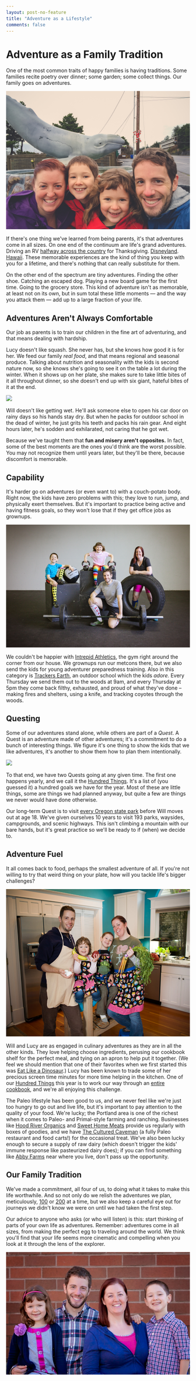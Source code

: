 ```yaml
---
layout: post-no-feature
title: "Adventure as a Lifestyle"
comments: false
---
```


# Adventure as a Family Tradition

One of the most common traits of happy families is having traditions.
Some families recite poetry over dinner; some garden; some collect things.
Our family goes on adventures.

[![](images/whale.jpg)](images/whale.jpg)

If there's one thing we've learned from being parents, it's that adventures come in all sizes.
On one end of the continuum are life's grand adventures.
Driving an RV [halfway across the country](https://bandofcharacters.wordpress.com/2013/01/09/straubsgiving-part-1/) for Thanksgiving.
[Disneyland](https://bandofcharacters.wordpress.com/2013/09/21/disneyland/).
[Hawaii](https://bandofcharacters.wordpress.com/2013/09/21/hawaii/).
These memorable experiences are the kind of thing you keep with you for a lifetime, and there's nothing that can really substitute for them.

On the other end of the spectrum are tiny adventures.
Finding the other shoe.
Catching an escaped dog.
Playing a new board game for the first time.
Going to the grocery store.
This kind of adventure isn't as memorable, at least not on its own, but in sum total these little moments — and the way you attack them — add up to a large fraction of your life.

## Adventures Aren't Always Comfortable

Our job as parents is to train our children in the fine art of adventuring, and that means dealing with hardship.

Lucy doesn't like squash.
She never has, but she knows how good it is for her.
We feed our family *real food*, and that means regional and seasonal produce.
Talking about nutrition and seasonality with the kids is second nature now, so she knows she's going to see it on the table a lot during the winter.
When it shows up on her plate, she makes sure to take little bites of it all throughout dinner, so she doesn't end up with six giant, hateful bites of it at the end.

[![](images/beach.jpg)](images/beach.jpg)

Will doesn't like getting wet.
He'll ask someone else to open his car door on rainy days so his hands stay dry.
But when he packs for outdoor school in the dead of winter, he just grits his teeth and packs his rain gear.
And eight hours later, he's sodden and exhilarated, not caring that he got wet.

Because we've taught them that **fun and misery aren't opposites.**
In fact, some of the best moments are the ones you'd think are the worst possible.
You may not recognize them until years later, but they'll be there, because discomfort is memorable.

## Capability

It's harder go on adventures (or even want to) with a couch-potato body.
Right now, the kids have zero problems with this; they love to run, jump, and physically exert themselves.
But it's important to practice being active and having fitness goals, so they won't lose that if they get office jobs as grownups.

[![](images/gym.jpg)](images/gym.jpg)

We couldn't be happier with [Intrepid Athletics][intrepid], the gym right around the corner from our house.
We grownups run our metcons there, but we also send the kids for young adventurer preparedness training.
Also in this category is [Trackers Earth][trackers], an outdoor school which the kids *adore.*
Every Thursday we send them out to the woods at 9am, and every Thursday at 5pm they come back filthy, exhausted, and proud of what they've done – making fires and shelters, using a knife, and tracking coyotes through the woods.

## Questing

Some of our adventures stand alone, while others are part of a *Quest*.
A Quest is an adventure made of other adventures; it's a commitment to do a bunch of interesting things.
We figure it's one thing to show the kids that we like adventures, it's another to show them how to plan them intentionally.

[![](images/trail.jpg)](images/trail.jpg)

To that end, we have two Quests going at any given time.
The first one happens yearly, and we call it the [Hundred Things][100].
It's a list of (you guessed it) a hundred goals we have for the year.
Most of these are little things, some are things we had planned anyway, but quite a few are things we never would have done otherwise.

Our long-term Quest is to visit [every Oregon state park][parks] before Will moves out at age 18.
We've given ourselves 10 years to visit 193 parks, waysides, campgrounds, and scenic highways.
This isn't climbing a mountain with our bare hands, but it's great practice so we'll be ready to if (when) we decide to.

## Adventure Fuel

It all comes back to food, perhaps the smallest adventure of all.
If you're not willing to try that weird thing on your plate, how will you tackle life's bigger challenges?

[![](images/kitchen.jpg)](images/kitchen.jpg)

Will and Lucy are as engaged in culinary adventures as they are in all the other kinds.
They love helping choose ingredients, perusing our cookbook shelf for the perfect meal, and tying on an apron to help put it together.
(We feel we should mention that one of their favorites when we first started this was [Eat Like a Dinosaur][elad].)
Lucy has been known to trade some of her precious screen time minutes for more time helping in the kitchen.
One of our [Hundred Things][100] this year is to work our way through an [entire cookbook][zb], and we're all enjoying this challenge.

The Paleo lifestyle has been good to us, and we never feel like we're just too hungry to go out and live life, but it's important to pay attention to the quality of your food.
We're lucky; the Portland area is one of the richest when it comes to Paleo- and Primal-style farming and ranching.
Businesses like [Hood River Organics][hro] and [Sweet Home Meats][shm] provide us regularly with boxes of goodies, and we have [The Cultured Caveman][cave] (a fully Paleo restaurant and food carts!) for the occasional treat.
We've also been lucky enough to secure a supply of raw dairy (which doesn't trigger the kids' immune response like pasteurized dairy does); if you can find something like [Abby Farms][abby] near where you live, don't pass up the opportunity.

## Our Family Tradition

We've made a commitment, all four of us, to doing what it takes to make this life worthwhile.
And so not only do we relish the adventures we plan, meticulously,  [100][100] or [200][parks] at a time, but we also keep a careful eye out for journeys we didn't know we were on until we had taken the first step.

Our advice to anyone who asks (or who will listen) is this: start thinking of parts of your own life as adventures.
Remember: adventures come in all sizes, from making the perfect egg to traveling around the world.
We think you'll find that your life seems more cinematic and compelling when you look at it through the lens of the explorer.

[![](images/bricks.jpg)](images/bricks.jpg)


[trackers]: http://trackerspdx.com/
[intrepid]: http://www.intrepidpdx.com/
[hro]: http://hoodriverorganic.csaware.com/
[shm]: http://www.sweethomefarms.com/
[cave]: http://culturedcavemanpdx.com/
[abby]: https://www.facebook.com/abbeyfarmstead
[100]: http://100.straub.cc/
[parks]: https://bandofcharacters.wordpress.com/2014/01/13/oregon-state-park-challenge/
[zb]: http://zenbellycatering.com/zenbelly-cookbook/
[elad]: http://paleoparents.com/eat-like-a-dinosaur/
